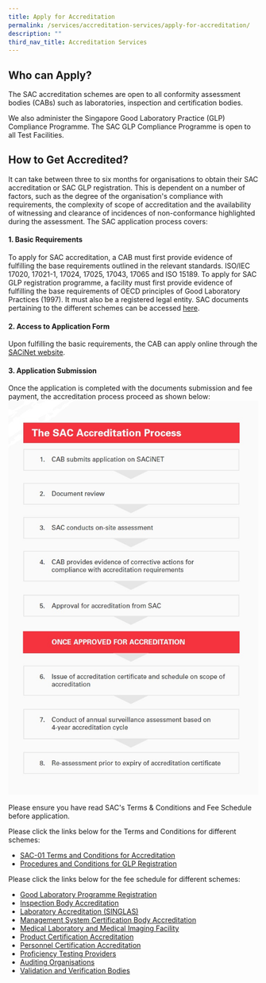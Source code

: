 ```yaml
---
title: Apply for Accreditation
permalink: /services/accreditation-services/apply-for-accreditation/
description: ""
third_nav_title: Accreditation Services
---
```

## Who can Apply?
The SAC accreditation schemes are open to all conformity assessment bodies (CABs) such as laboratories, inspection and certification bodies.

We also administer the Singapore Good Laboratory Practice (GLP) Compliance Programme. The SAC GLP Compliance Programme is open to all Test Facilities.

## How to Get Accredited?

It can take between three to six months for organisations to obtain their SAC accreditation or SAC GLP registration.  This is dependent on a number of factors, such as the degree of the organisation's compliance with requirements, the complexity of scope of accreditation and the availability of witnessing and clearance of incidences of non-conformance highlighted during the assessment. The SAC application process covers:

#### 1. Basic Requirements

To apply for SAC accreditation, a CAB must first provide evidence of fulfilling the base requirements outlined in the relevant standards. ISO/IEC 17020, 17021-1, 17024, 17025, 17043, 17065 and ISO 15189. To apply for SAC GLP registration programme, a facility must first provide evidence of fulfilling the base requirements of OECD principles of Good Laboratory Practices (1997).  It must also be a registered legal entity. SAC documents pertaining to the different schemes can be accessed [here](/resources/sac-documents).
  
#### 2. Access to Application Form
Upon fulfilling the basic requirements, the CAB can apply online through the [SACiNet website](https://sacinet2.enterprisesg.gov.sg/).

#### 3. Application Submission
Once the application is completed with the documents submission and fee payment, the accreditation process proceed as shown below:
![sac accreditation process flow chart](/images/services/sac-accreditation-process-flowchart.jpg)

Please ensure you have read SAC's Terms &amp; Conditions and Fee Schedule before application.  

Please click the links below for the Terms and Conditions for different schemes:

* [SAC-01 Terms and Conditions for Accreditation](/files/Documents/SAC-01-16-Feb-2020.pdf)
* [Procedures and Conditions for GLP Registration](/files/Documents/Glp/GLP-01-16-Feb-2020.pdf)

Please click the links below for the fee schedule for different schemes: 

* [Good Laboratory Programme Registration](/files/Documents/Glp/GLP02-GLP-Fee-structure-11Oct2019.pdf)
* [Inspection Body Accreditation](/files/Documents/Inspection%20body%20accreditation/IB-02-Fee-Schedule-(09-July-2018).pdf)
*  [Laboratory Accreditation (SINGLAS)](/files/Documents/Laboratory%20Accreditation/testing-and-calibration-documents/general-requirements/SAC-SINGLAS-003-(29-March-2019).pdf)
* [Management System Certification Body Accreditation](/files/Documents/Management%20system%20and%20products%20certification/MS-Fees-Schedule-(MSDOC04)-5-July-2018.pdf)
* [Medical Laboratory and Medical Imaging Facility](/files/Documents/Laboratory%20Accreditation/medical-testing-and-medical-imaging-documents/requirements-for-quality-and-competence/SAC-SINGLAS-003-MED-MI-29-Mar-2019.pdf)
* [Product Certification Accreditation](/files/Documents/Management%20system%20and%20products%20certification/Pdt-Fees-Schedule-(PDOC04)-1-Jan-2020.pdf)
* [Personnel Certification Accreditation](/files/Documents/Management%20system%20and%20products%20certification/PC-Fees-Schedule-(PCDOC04)-1-Jan-2020.pdf)
* [Proficiency Testing Providers](/files/Documents/proficiency-testing-providers/PTP-002-(18-April-2018).pdf)
* [Auditing Organisations](/files/Documents/Management%20system%20and%20products%20certification/AO-Fees-Schedule-(AODOC04)-5-July-2018.pdf)
* [Validation and Verification Bodies](/files/Documents/validation-and-verification-bodies/VB-Fees-Schedule-(VBDOC04)-10-October-2018.pdf)